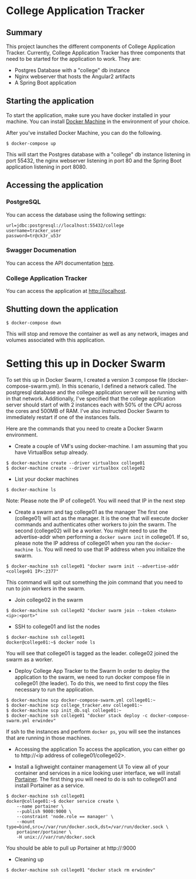 # College Application Tracker
## Summary
This project launches the different components of College Application Tracker.  Currently, College Application Tracker has three components that need to be started for the application to work.  They are:

* Postgres Database with a "college" db instance
* Nginx webserver that hosts the Angular2 artifacts
* A Spring Boot application

## Starting the application
To start the application, make sure you have docker installed in your machine.  You can install [Docker Machine](https://docs.docker.com/machine/install-machine/) in the environment of your choice.

After you've installed Docker Machine, you can do the following.
```
$ docker-compose up
```

This will start the Postgres database with a "college" db instance listening in port 55432, the nginx webserver listening in port 80 and the Spring Boot application listening in port 8080.

## Accessing the application
### PostgreSQL
You can access the database using the following settings:
```
url=jdbc:postgresql://localhost:55432/college
username=tracker_user
password=tr@ck3r_u53r
```
### Swagger Documenation
You can access the API documentation [here](http://localhost:8080/swagger-ui.html).
### College Application Tracker
You can access the application at [http://localhost](http://localhost:8080/swagger-ui.html).

## Shutting down the application
```
$ docker-compose down
```

This will stop and remove the container as well as any network, images and volumes associated with this application.

# Setting this up in Docker Swarm

To set this up in Docker Swarm, I created a version 3 compose file (docker-compose-swarm.yml).  In this scenario, I defined a network called.  The postgresql database and the college application server will be running with in that network. Additionally, I've specified that the college application server should start of with 2 instances each with 50% of the CPU across the cores and 500MB of RAM.  I've also instructed Docker Swarm to immediately restart if one of the instances fails.

Here are the commands that you need to create a Docker Swarm environment.

* Create a couple of VM's using docker-machine.  I am assuming that you have VirtualBox setup already.
```
$ docker-machine create --driver virtualbox college01
$ docker-machine create --driver virtualbox college02
```

* List your docker machines
```
$ docker-machine ls
```
Note: Please note the IP of college01.  You will need that IP in the next step

* Create a swarm and tag college01 as the manager
The first one (college01) will act as the manager.  It is the one that will execute docker commands and authenticates other workers to join the swarm.  The second (college02) will be a worker.  You might need to use the advertise-addr when performing a `docker swarm init` in college01.  If so, please note the IP address of college01 when you ran the `docker-machine ls`.  You will need to use that IP address when you initialize the swarm.
```
$ docker-machine ssh college01 "docker swarm init --advertise-addr <college01 IP>:2377"
```
This command will spit out something the join command that you need to run to join workers in the swarm.

* Join college02 in the swarm
```
$ docker-machine ssh college02 "docker swarm join --token <token> <ip>:<port>"
```

* SSH to college01 and list the nodes
```
$ docker-machine ssh college01
docker@college01:~$ docker node ls
```
You will see that college01 is tagged as the leader.  college02 joined the swarm as a worker.

* Deploy College App Tracker to the Swarm
In order to deploy the application to the swarm, we need to run docker compose file in college01 (the leader).  To do this, we need to first copy the files necessary to run the application.
```
$ docker-machine scp docker-compose-swarm.yml college01:~
$ docker-machine scp college_tracker.env college01:~
$ docker-machine scp init_db.sql college01:~
$ docker-machine ssh college01 "docker stack deploy -c docker-compose-swarm.yml erwindev"
```
If ssh to the instances and perform `docker ps`, you will see the instances that are running in those machines.

* Accessing the application
To access the application, you can either go to http://<ip address of college01/college02>.  

* Install a lighweight container management UI
To view all of your container and services in a nice looking user interface, we will install [Portainer](http://portainer.io).
The first thing you will need to do is ssh to college01 and install Portainer as a service.

```
$ docker-machine ssh college01
docker@college01:~$ docker service create \
    --name portainer \
    --publish 9000:9000 \
    --constraint 'node.role == manager' \
    --mount type=bind,src=//var/run/docker.sock,dst=/var/run/docker.sock \
    portainer/portainer \
    -H unix:///var/run/docker.sock
```
You should be able to pull up Portainer at http://<IP of college01>:9000

* Cleaning up
```
$ docker-machine ssh college01 "docker stack rm erwindev"
```
